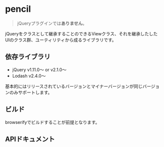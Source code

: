 # pencil

> jQueryプラグインでは**ありません**。

jQueryをクラスとして継承することのできるViewクラス、それを継承したしたUIのクラス群、ユーティリティから成るライブラリです。

## 依存ライブラリ

* jQuery v1.11.0〜 or v2.1.0〜
* Lodash v2.4.0〜

基本的にはリリースされているバージョンとマイナーバージョンが同じバージョンのみサポートします。

## ビルド

browserifyでビルドすることが前提となります。

## APIドキュメント
